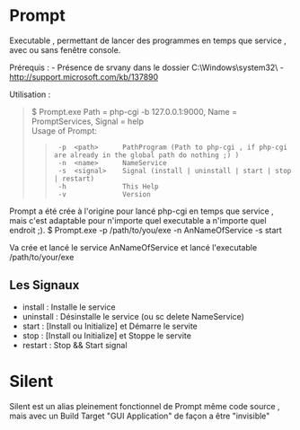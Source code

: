 Prompt
======

Executable , permettant de lancer des programmes en temps que service , avec ou sans fenêtre console.

Prérequis : 
	-	Présence de srvany dans le dossier C:\Windows\system32\ - http://support.microsoft.com/kb/137890
	
Utilisation :
>	$ Prompt.exe
>	Path = php-cgi -b 127.0.0.1:9000, Name = PromptServices, Signal = help  
>	Usage of Prompt:  
>>		-p  <path>      PathProgram (Path to php-cgi , if php-cgi are already in the global path do nothing ;) )  
>>		-n  <name>      NameService  
>>		-s  <signal>    Signal (install | uninstall | start | stop | restart)  
>>		-h              This Help  
>>		-v              Version  
		

Prompt a été crée à l'origine pour lancé php-cgi en temps que service , mais c'est adaptable pour n'importe quel executable a n'importe quel endroit ;).
	$ Prompt.exe -p /path/to/you/exe -n AnNameOfService -s start

Va crée et lancé le service AnNameOfService et lancé l'executable /path/to/your/exe

Les Signaux
-------
* install : Installe le service
* uninstall : Désinstalle le service (ou sc delete NameService)
* start : [Install ou Initialize] et Démarre le servite
* stop : [Install ou Initialize] et Stoppe le servite
* restart : Stop && Start signal

Silent
======

Silent est un alias pleinement fonctionnel de Prompt même code source , mais avec un Build Target "GUI Application" de façon a être "invisible"





